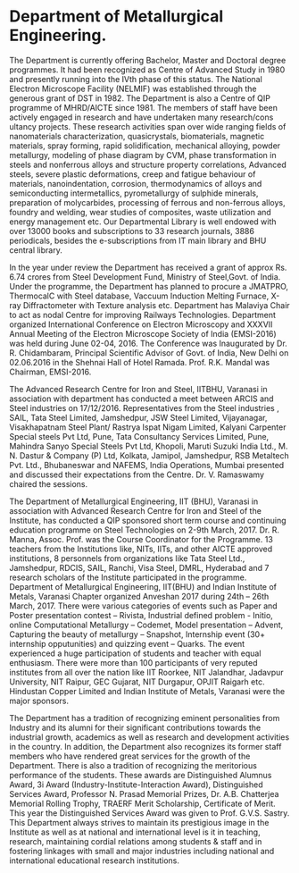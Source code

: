 # Department of Metallurgical Engineering.
The Department is currently offering Bachelor, Master and Doctoral degree programmes. It had been recognized as Centre of Advanced Study in 1980 and presently running into the IVth phase of this status. The National Electron Microscope Facility (NELMIF) was established through the generous grant of DST in 1982. The Department is also a Centre of QIP programme of MHRD/AICTE since 1981. The members of staff have been actively engaged in research and have undertaken many research/cons ultancy projects. These research activities span over wide ranging fields of nanomaterials characterization, quasicrystals, biomaterials, magnetic materials, spray forming, rapid solidification, mechanical alloying, powder metallurgy, modeling of phase diagram by CVM, phase transformation in steels and nonferrous alloys and structure property correlations, Advanced steels, severe plastic deformations, creep and fatigue behaviour of materials, nanoindentation, corrosion, thermodynamics of alloys and semiconducting intermetallics, pyrometallurgy of sulphide minerals, preparation of molycarbides, processing of ferrous and non-ferrous alloys, foundry and welding, wear studies of composites, waste utilization and energy management etc. Our Departmental Library is well endowed with over 13000 books and subscriptions to 33 research journals, 3886 periodicals, besides the e-subscriptions from IT main library and BHU central library.

In the year under review the Department has received a grant of approx Rs. 6.74 crores from Steel Development Fund, Ministry of Steel,Govt. of India. Under the programme, the Department has planned to procure a JMATPRO, ThermocalC with Steel database, Vaccuum Induction Melting Furnace, X-ray Diffractometer with Texture analysis etc. Department has Malaviya Chair to act as nodal Centre for improving Railways Technologies. Department organized International Conference on Electron Microscopy and XXXVII Annual Meeting of the Electron Microscope Society of India (EMSI-2016) was held during June 02-04, 2016. The Conference was Inaugurated by Dr. R. Chidambaram, Principal Scientific Advisor of Govt. of India, New Delhi on 02.06.2016 in the Shehnai Hall of Hotel Ramada. Prof. R.K. Mandal was Chairman, EMSI-2016.

The Advanced Research Centre for Iron and Steel, IITBHU, Varanasi in association with department has conducted a meet between ARCIS and Steel industries on 17/12/2016. Representatives from the Steel industries , SAIL, Tata Steel Limited, Jamshedpur, JSW Steel Limited, Vijayanagar, Visakhapatnam Steel Plant/ Rastrya Ispat Nigam Limited, Kalyani Carpenter Special steels Pvt Ltd, Pune, Tata Consultancy Services Limited, Pune, Mahindra Sanyo Special Steels Pvt Ltd, Khopoli, Maruti Suzuki India Ltd., M. N. Dastur & Company (P) Ltd, Kolkata, Jamipol, Jamshedpur, RSB Metaltech Pvt. Ltd., Bhubaneswar and NAFEMS, India Operations, Mumbai presented and discussed their expectations from the Centre. Dr. V. Ramaswamy chaired the sessions.

The Department of Metallurgical Engineering, IIT (BHU), Varanasi in association with Advanced Research Centre for Iron and Steel of the Institute, has conducted a QIP sponsored short term course and continuing education programme on Steel Technologies on 2-9th March, 2017. Dr. R. Manna, Assoc. Prof. was the Course Coordinator for the Programme. 13 teachers from the Institutions like, NITs, IITs, and other AICTE approved institutions, 8 personnels from organizations like Tata Steel Ltd., Jamshedpur, RDCIS, SAIL, Ranchi, Visa Steel, DMRL, Hyderabad and 7 research scholars of the Institute participated in the programme. Department of Metallurgical Engineering, IIT(BHU) and Indian Institute of Metals, Varanasi Chapter organized Anveshan 2017 during 24th – 26th March, 2017. There were various categories of events such as Paper and Poster presentation contest – Rivista, Industrial defined problem - Initio, online Computational Metallurgy – Codemet, Model presentation – Advent, Capturing the beauty of metallurgy – Snapshot, Internship event (30+ internship opputunities) and quizzing event – Quarks. The event experienced a huge participation of students and teacher with equal enthusiasm. There were more than 100 participants of very reputed institutes from all over the nation like IIT Roorkee, NIT Jalandhar, Jadavpur University, NIT Raipur, GEC Gujarat, NIT Durgapur, OPJIT Raigarh etc. Hindustan Copper Limited and Indian Institute of Metals, Varanasi were the major sponsors.

The Department has a tradition of recognizing eminent personalities from Industry and its alumni for their significant contributions towards the industrial growth, academics as well as research and development activities in the country.
In addition, the Department also recognizes its former staff members who have rendered great services for the growth of the Department. There is also a tradition of recognizing the meritorious performance of the students. These awards are Distinguished Alumnus Award, 3i Award (Industry-Institute-Interaction Award), Distinguished Services Award, Professor N. Prasad Memorial Prizes, Dr. A.B. Chatterjea Memorial Rolling Trophy, TRAERF Merit Scholarship, Certificate of Merit. This year the Distinguished Services Award was given to Prof. G.V.S. Sastry. This Department always strives to maintain its prestigious image in the Institute as well as at national and international level is it in teaching, research, maintaining cordial relations among students & staff and in fostering linkages with small and major industries including national and international educational research institutions.

